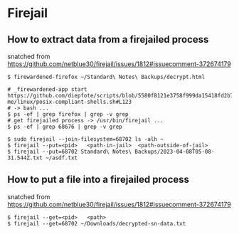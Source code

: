 # Firejail

## How to extract data from a firejailed process

snatched from <https://github.com/netblue30/firejail/issues/1812#issuecomment-372674179>

```text
$ firewardened-firefox ~/Standard\ Notes\ Backups/decrypt.html

# _firewardened-app start https://github.com/diepfote/scripts/blob/5580f8121e3758f999da15418fd2b733c6194bf2/source-me/linux/posix-compliant-shells.sh#L123
# -> bash ...
$ ps -ef | grep firefox | grep -v grep
# get firejailed process -> /usr/bin/firejail ...
$ ps -ef | grep 68676 | grep -v grep 

$ sudo firejail --join-filesystem=68702 ls -alh ~
$ firejail --put=<pid>   <path-in-jail>  <path-outside-of-jail>
$ firejail --put=68702 Standard\ Notes\ Backups/2023-04-08T05-08-31.544Z.txt ~/asdf.txt
```

## How to put a file into a firejailed process

snatched from <https://github.com/netblue30/firejail/issues/1812#issuecomment-372674179>

```text
$ firejail --get=<pid>   <path>
$ firejail --get=68702 ~/Downloads/decrypted-sn-data.txt
```
